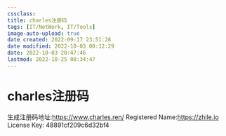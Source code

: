 ```yaml
---
cssclass:
title: charles注册码
tags: [IT/NetWork, IT/Tools]
image-auto-upload: true
date created: 2022-09-17 23:51:28
date modified: 2022-10-03 00:12:29
date: 2022-10-03 20:47:46
lastmod: 2022-10-25 08:34:47
---
```

# charles注册码

生成注册码地址:https://www.charles.ren/ 
Registered Name:https://zhile.io 
License Key: 48891cf209c6d32bf4
